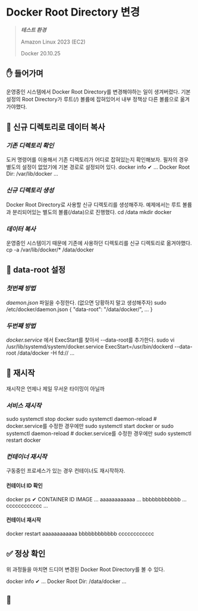 # Docker Root Directory 변경

> ***테스트 환경***
>
> Amazon Linux 2023 (EC2)
>
> Docker 20.10.25

## ✋ 들어가며
운영중인 시스템에서 Docker Root Directory를 변경해야하는 일이 생겨버렸다. 기본 설정의 Root Directory가 루트(/) 볼륨에 잡혀있어서 내부 정책상 다른 볼륨으로 옮겨가야했다.

## 💾 신규 디렉토리로 데이터 복사

### ***기존 디렉토리 확인***
도커 명령어를 이용해서 기존 디렉토리가 어디로 잡혀있는지 확인해보자. 필자의 경우 별도의 설정이 없었기에 기본 경로로 설정되어 있다.
<code-block lang="sh">
docker info
</code-block>
<code-block lang="sh">
✔
...
Docker Root Dir: /var/lib/docker
...
</code-block>

### ***신규 디렉토리 생성***
Docker Root Directory로 사용할 신규 디렉토리를 생성해주자. 예제에서는 루트 볼륨과 분리되어있는 별도의 볼륨(/data)으로 진행했다.
<code-block lang="sh">
cd /data
mkdir docker
</code-block>

### ***데이터 복사***
운영중인 시스템이기 때문에 기존에 사용하던 디렉토리를 신규 디렉토리로 옮겨야했다.
<code-block lang="sh">
cp -a /var/lib/docker/* /data/docker
</code-block>

## 🐳 data-root 설정

### ***첫번째 방법***
_daemon.json_ 파일을 수정한다. (없으면 당황하지 말고 생성해주자)
<code-block lang="sh">
sudo /etc/docker/daemon.json
</code-block>
<code-block lang="JSON">
{
    "data-root": "/data/docker/",
    ...
}
</code-block>


### ***두번째 방법***
_docker.service_ 에서 ExecStart를 찾아서 --data-root를 추가한다.
<code-block lang="sh">
sudo vi /usr/lib/systemd/system/docker.service
</code-block>
<code-block lang="sh">
ExecStart=/usr/bin/dockerd --data-root /data/docker -H fd:// ...
</code-block>

## 🔄 재시작
재시작은 언제나 제일 무서운 타이밍이 아닐까

### ***서비스 재시작***
<code-block lang="sh">
sudo systemctl stop docker
sudo systemctl daemon-reload # docker.service를 수정한 경우에만
sudo systemctl start docker
</code-block>
or
<code-block lang="sh">
sudo systemctl daemon-reload # docker.service를 수정한 경우에만
sudo systemctl restart docker
</code-block>

### ***컨테이너 재시작***
구동중인 프로세스가 있는 경우 컨테이너도 재시작하자.

#### 컨테이너 ID 확인
<code-block lang="sh">
docker ps
</code-block>
<code-block lang="sh">
✔
CONTAINER ID   IMAGE    ...
aaaaaaaaaaaa   ...
bbbbbbbbbbbb   ...
cccccccccccc   ...
</code-block>

#### 컨테이너 재시작 
<code-block lang="sh">
docker restart aaaaaaaaaaaa bbbbbbbbbbbb cccccccccccc
</code-block>

## ✅ 정상 확인
위 과정들을 마치면 드디어 변경된 Docker Root Directory를 볼 수 있다.

<code-block lang="sh">
docker info
</code-block>
<code-block lang="sh">
✔
...
Docker Root Dir: /data/docker
...
</code-block>

## 👋

<inline-frame src="static/giscus.html" width="100%"/>